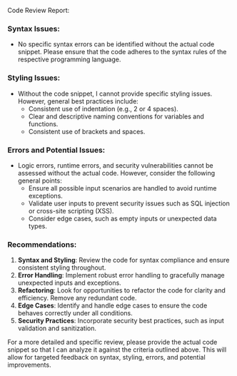 Code Review Report:

### Syntax Issues:
- No specific syntax errors can be identified without the actual code snippet. Please ensure that the code adheres to the syntax rules of the respective programming language.

### Styling Issues:
- Without the code snippet, I cannot provide specific styling issues. However, general best practices include:
  - Consistent use of indentation (e.g., 2 or 4 spaces).
  - Clear and descriptive naming conventions for variables and functions.
  - Consistent use of brackets and spaces.

### Errors and Potential Issues:
- Logic errors, runtime errors, and security vulnerabilities cannot be assessed without the actual code. However, consider the following general points:
  - Ensure all possible input scenarios are handled to avoid runtime exceptions.
  - Validate user inputs to prevent security issues such as SQL injection or cross-site scripting (XSS).
  - Consider edge cases, such as empty inputs or unexpected data types.

### Recommendations:
1. **Syntax and Styling**: Review the code for syntax compliance and ensure consistent styling throughout.
2. **Error Handling**: Implement robust error handling to gracefully manage unexpected inputs and exceptions.
3. **Refactoring**: Look for opportunities to refactor the code for clarity and efficiency. Remove any redundant code.
4. **Edge Cases**: Identify and handle edge cases to ensure the code behaves correctly under all conditions.
5. **Security Practices**: Incorporate security best practices, such as input validation and sanitization.

For a more detailed and specific review, please provide the actual code snippet so that I can analyze it against the criteria outlined above. This will allow for targeted feedback on syntax, styling, errors, and potential improvements.